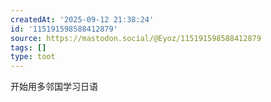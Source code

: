 ```yaml
---
createdAt: '2025-09-12 21:38:24'
id: '115191598588412879'
source: https://mastodon.social/@Eyoz/115191598588412879
tags: []
type: toot
---
```


开始用多邻国学习日语